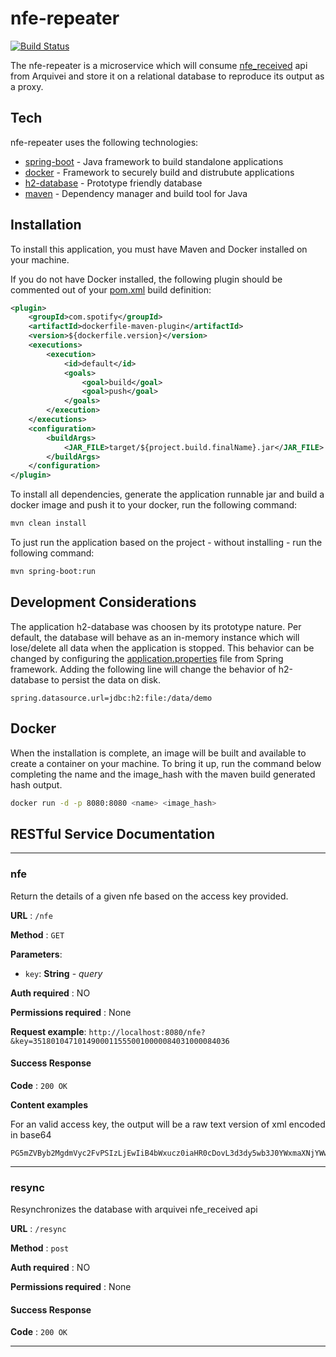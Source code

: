 # nfe-repeater

[![Build Status](https://travis-ci.org/joemccann/dillinger.svg?branch=master)](https://travis-ci.org/joemccann/dillinger)

The nfe-repeater is a microservice which will consume [nfe_received](https://docs.arquivei.com.br/?urls.primaryName=Arquivei%20API#/nfe/get_v1_nfe_received) api from Arquivei and store it on a relational database to reproduce its output as a proxy.

## Tech

nfe-repeater uses the following technologies:
* [spring-boot](https://spring.io/projects/spring-boot) - Java framework to build standalone applications
* [docker](https://www.docker.com/) - Framework to securely build and distrubute applications
* [h2-database](https://www.h2database.com/html/main.html) - Prototype friendly database
* [maven](https://maven.apache.org/) - Dependency manager and build tool for Java

## Installation

To install this application, you must have Maven and Docker installed on your machine. 

If you do not have Docker installed, the following plugin should be commented out of your [pom.xml](https://github.com/jobtravaini/nfe-repeater/blob/master/pom.xml) build definition:

```xml
<plugin>
    <groupId>com.spotify</groupId>
    <artifactId>dockerfile-maven-plugin</artifactId>
    <version>${dockerfile.version}</version>
    <executions>
        <execution>
            <id>default</id>
            <goals>
                <goal>build</goal>
                <goal>push</goal>
            </goals>
        </execution>
    </executions>
    <configuration>
        <buildArgs>
            <JAR_FILE>target/${project.build.finalName}.jar</JAR_FILE>
        </buildArgs>
    </configuration>
</plugin>
```

To install all dependencies, generate the application runnable jar and build a docker image and push it to your docker, run the following command:

```sh
mvn clean install
```

To just run the application based on the project - without installing - run the following command:

```sh
mvn spring-boot:run
```

## Development Considerations

The application h2-database was choosen by its prototype nature. Per default, the database will behave as an in-memory instance which will lose/delete all data when the application is stopped. This behavior can be changed by configuring the [application.properties](https://github.com/jobtravaini/nfe-repeater/blob/master/src/main/resources/application.properties) file from Spring framework. Adding the following line will change the behavior of h2-database to persist the data on disk.

```properties
spring.datasource.url=jdbc:h2:file:/data/demo
```

## Docker

When the installation is complete, an image will be built and available to create a container on your machine. To bring it up, run the command below completing the name and the image_hash with the maven build generated hash output.

```sh
docker run -d -p 8080:8080 <name> <image_hash>
```

## RESTful Service Documentation

___

### nfe

Return the details of a given nfe based on the access key provided.

**URL** : `/nfe`

**Method** : `GET`

**Parameters**:
* `key`: **String** - _query_

**Auth required** : NO

**Permissions required** : None

**Request example**: `http://localhost:8080/nfe?&key=35180104710149000115550010000084031000084036`

#### Success Response

**Code** : `200 OK`

**Content examples**

For an valid access key, the output will be a raw text version of xml encoded in base64

```text
PG5mZVByb2MgdmVyc2FvPSIzLjEwIiB4bWxucz0iaHR0cDovL3d3dy5wb3J0YWxmaXNjYWwuaW5mLmJyL25mZSI+PE5GZSB4bWxucz0iaHR0cDovL3d3dy5wb3J0YWxmaXNjYWwuaW5mLmJyL25mZSI+PGluZk5GZSB2ZXJzYW89IjMuMTAiIElkPSJORmUzNTE4MDEwNDcxMDE0OTAwMDExNTU1MDAxMDAwMDA4NDAzMTAwMDA4NDAzNiI+PGlkZT48Y1VGPjM1PC9jVUY+PGNORj4wMDAwODQwMzwvY05GPjxuYXRPcD5WRU5EQSBBIENPTlNVTUlET1I8L25hdE9wPjxpbmRQYWc+MDwvaW5kUGFnPjxtb2Q+NTU8L21vZD48c2VyaWU+MTwvc2VyaWU+PG5ORj44NDAzPC9uTkY+PGRoRW1pPjIwMTgtMDEtMzBUMDA6MDA6MDAtMDI6MDA8L2RoRW1pPjxkaFNhaUVudD4y...
```

___

### resync

Resynchronizes the database with arquivei nfe_received api

**URL** : `/resync`

**Method** : `post`

**Auth required** : NO

**Permissions required** : None

#### Success Response

**Code** : `200 OK`

___

